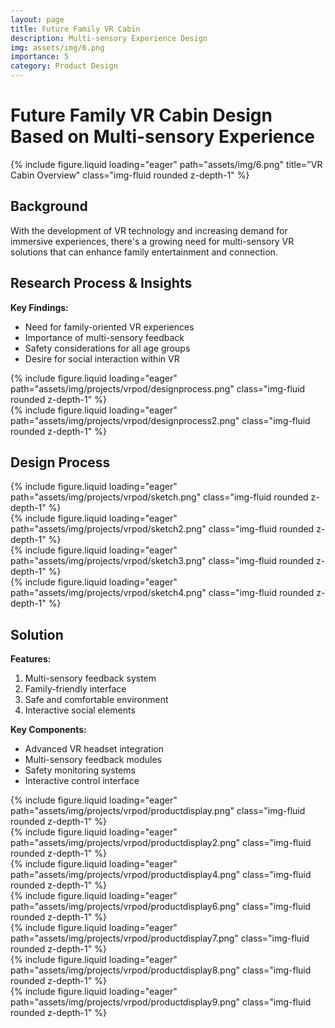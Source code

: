 ```yaml
---
layout: page
title: Future Family VR Cabin
description: Multi-sensory Experience Design
img: assets/img/6.png
importance: 5
category: Product Design
---
```


# Future Family VR Cabin Design Based on Multi-sensory Experience

<div class="row">
    <div class="col-sm mt-3 mt-md-0">
        {% include figure.liquid loading="eager" path="assets/img/6.png" title="VR Cabin Overview" class="img-fluid rounded z-depth-1" %}
    </div>
</div>

## Background

With the development of VR technology and increasing demand for immersive experiences, there's a growing need for multi-sensory VR solutions that can enhance family entertainment and connection.

## Research Process & Insights
**Key Findings:**
- Need for family-oriented VR experiences
- Importance of multi-sensory feedback
- Safety considerations for all age groups
- Desire for social interaction within VR

<div class="row">
    <div class="col-sm mt-3 mt-md-0">
        {% include figure.liquid loading="eager" path="assets/img/projects/vrpod/designprocess.png" class="img-fluid rounded z-depth-1" %}
    </div>
</div>

<div class="row">
    <div class="col-sm mt-3 mt-md-0">
        {% include figure.liquid loading="eager" path="assets/img/projects/vrpod/designprocess2.png" class="img-fluid rounded z-depth-1" %}
    </div>
</div>


## Design Process

<div class="row">
    <div class="col-sm mt-3 mt-md-0">
        {% include figure.liquid loading="eager" path="assets/img/projects/vrpod/sketch.png" class="img-fluid rounded z-depth-1" %}
    </div>
</div>


<div class="row">
    <div class="col-sm mt-3 mt-md-0">
        {% include figure.liquid loading="eager" path="assets/img/projects/vrpod/sketch2.png" class="img-fluid rounded z-depth-1" %}
    </div>
</div>


<div class="row">
    <div class="col-sm mt-3 mt-md-0">
        {% include figure.liquid loading="eager" path="assets/img/projects/vrpod/sketch3.png" class="img-fluid rounded z-depth-1" %}
    </div>
</div>

<div class="row">
    <div class="col-sm mt-3 mt-md-0">
        {% include figure.liquid loading="eager" path="assets/img/projects/vrpod/sketch4.png" class="img-fluid rounded z-depth-1" %}
    </div>
</div>

## Solution
**Features:**
1. Multi-sensory feedback system
2. Family-friendly interface
3. Safe and comfortable environment
4. Interactive social elements

**Key Components:**
- Advanced VR headset integration
- Multi-sensory feedback modules
- Safety monitoring systems
- Interactive control interface

<div class="row">
    <div class="col-sm mt-3 mt-md-0">
        {% include figure.liquid loading="eager" path="assets/img/projects/vrpod/productdisplay.png" class="img-fluid rounded z-depth-1" %}
    </div>
</div>

<div class="row">
    <div class="col-sm mt-3 mt-md-0">
        {% include figure.liquid loading="eager" path="assets/img/projects/vrpod/productdisplay2.png" class="img-fluid rounded z-depth-1" %}
    </div>
</div>

<div class="row">
    <div class="col-sm mt-3 mt-md-0">
        {% include figure.liquid loading="eager" path="assets/img/projects/vrpod/productdisplay4.png" class="img-fluid rounded z-depth-1" %}
    </div>
</div>

<div class="row">
    <div class="col-sm mt-3 mt-md-0">
        {% include figure.liquid loading="eager" path="assets/img/projects/vrpod/productdisplay6.png" class="img-fluid rounded z-depth-1" %}
    </div>
</div>

<div class="row">
    <div class="col-sm mt-3 mt-md-0">
        {% include figure.liquid loading="eager" path="assets/img/projects/vrpod/productdisplay7.png" class="img-fluid rounded z-depth-1" %}
    </div>
</div>

<div class="row">
    <div class="col-sm mt-3 mt-md-0">
        {% include figure.liquid loading="eager" path="assets/img/projects/vrpod/productdisplay8.png" class="img-fluid rounded z-depth-1" %}
    </div>
</div>

<div class="row">
    <div class="col-sm mt-3 mt-md-0">
        {% include figure.liquid loading="eager" path="assets/img/projects/vrpod/productdisplay9.png" class="img-fluid rounded z-depth-1" %}
    </div>
</div>

<script src="/assets/js/smallImages.js"></script>
<script src="/assets/js/adjustImages.js"></script>